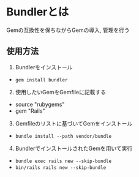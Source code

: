 # Bundlerとは

Gemの互換性を保ちながらGemの導入, 管理を行う

## 使用方法

1. Bundlerをインストール 
  * `gem install bundler`
2. 使用したいGemをGemfileに記載する
  * source "rubygems"
  * gem "Rails"
3. Gemfileのリストに基づいてGemをインストール
  * `bundle install --path vendor/bundle`
4. BundlerでインストールされたGemを用いて実行
 * `bundle exec rails new --skip-bundle`
 * `bin/rails rails new --skip-bundle`
